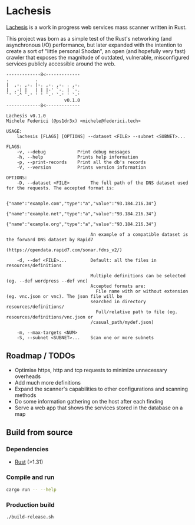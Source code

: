 # Lachesis

[Lachesis](https://en.wikipedia.org/wiki/Lachesis) is a work in progress web services mass scanner written in Rust.

This project was born as a simple test of the Rust's networking (and asynchronous I/O) performance, but later expanded with the intention to create a sort of "little personal Shodan", an open (and hopefully very fast) crawler that exposes the magnitude of outdated, vulnerable, misconfigured services publicly accessible around the web.

```
-------------8<-------------
.          .                 
|  ,-. ,-. |-. ,-. ,-. . ,-. 
|  ,-| |   | | |-' `-. | `-. 
`' `-^ `-' ' ' `-' `-' ' `-'
                      v0.1.0
-------------8<-------------

Lachesis v0.1.0
Michele Federici (@ps1dr3x) <michele@federici.tech>

USAGE:
    lachesis [FLAGS] [OPTIONS] --dataset <FILE> --subnet <SUBNET>...

FLAGS:
    -v, --debug            Print debug messages
    -h, --help             Prints help information
    -p, --print-records    Print all the db's records
    -V, --version          Prints version information

OPTIONS:
    -D, --dataset <FILE>        The full path of the DNS dataset used for the requests. The accepted format is:
                                
                                {"name":"example.com","type":"a","value":"93.184.216.34"}
                                {"name":"example.net","type":"a","value":"93.184.216.34"}
                                {"name":"example.org","type":"a","value":"93.184.216.34"}
                                
                                An example of a compatible dataset is the forward DNS dataset by Rapid7
                                (https://opendata.rapid7.com/sonar.fdns_v2/)
                                 
    -d, --def <FILE>...         Default: all the files in resources/definitions
                                 
                                Multiple definitions can be selected (eg. --def wordpress --def vnc)
                                Accepted formats are:
                                  File name with or without extension (eg. vnc.json or vnc). The json file will be
                                searched in directory resources/definitions/
                                  Full/relative path to file (eg. resources/definitions/vnc.json or
                                /casual_path/mydef.json)
                                  
    -m, --max-targets <NUM>     
    -S, --subnet <SUBNET>...    Scan one or more subnets
```

## Roadmap / TODOs

- Optimise https, http and tcp requests to minimize unnecessary overheads
- Add much more definitions
- Expand the scanner's capabilities to other configurations and scanning methods
- Do some information gathering on the host after each finding
- Serve a web app that shows the services stored in the database on a map

## Build from source

### Dependencies

- [Rust](https://rustup.rs/) (>1.31)

### Compile and run

```bash
cargo run -- --help
```

### Production build

```bash
./build-release.sh
```